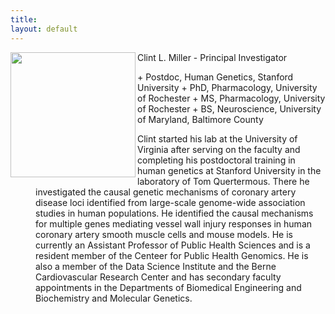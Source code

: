 ```yaml
---
title: 
layout: default
---
```


<img align ="left" src="https://clintmil.github.io/skinny-jekyll/images/clintphoto.jpg" width="200" height="200"/>

<p style="margin-left: 40px">Clint L. Miller - Principal Investigator</p>
<p style="margin-left: 40px">
+ Postdoc, Human Genetics, Stanford University 
+ PhD, Pharmacology, University of Rochester
+ MS, Pharmacology, University of Rochester
+ BS, Neuroscience, University of Maryland, Baltimore County
</p>
<p style="margin-left: 40px">Clint started his lab at the University of Virginia after serving on the faculty and completing his postdoctoral training in human genetics at Stanford University in the laboratory of Tom Quertermous. There he investigated the causal genetic mechanisms of coronary artery disease loci identified from large-scale genome-wide association studies in human populations. He identified the causal mechanisms for multiple genes mediating vessel wall injury responses in human coronary artery smooth muscle cells and mouse models. He is currently an Assistant Professor of Public Health Sciences and is a resident member of the Centeer for Public Health Genomics. He is also a member of the Data Science Institute and the Berne Cardiovascular Research Center and has secondary faculty appointments in the Departments of Biomedical Engineering and Biochemistry and Molecular Genetics.</p> 

